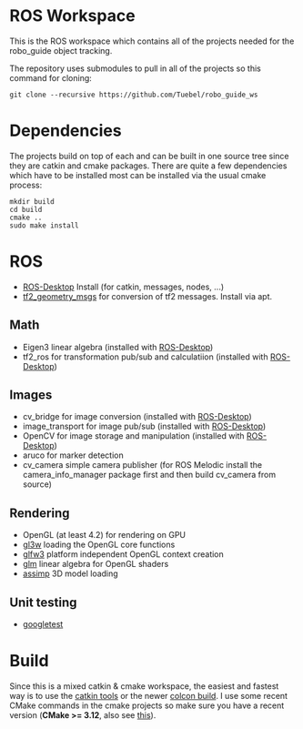 # ROS Workspace
This is the ROS workspace which contains all of the projects needed for the
robo_guide object tracking.

The repository uses submodules to pull in all of the projects so this command
for cloning:

`git clone --recursive https://github.com/Tuebel/robo_guide_ws`

# Dependencies
The projects build on top of each and can be built in one source tree since they
are catkin and cmake packages. There are quite a few dependencies which have to
be installed most can be installed via the usual cmake process:
```
mkdir build
cd build
cmake ..
sudo make install
```

# ROS
- [ROS-Desktop](http://wiki.ros.org/melodic) Install (for catkin, messages, nodes, ...)
- [tf2_geometry_msgs](http://wiki.ros.org/tf2_geometry_msgs) for conversion of tf2 messages. Install via apt.

## Math
- Eigen3 linear algebra (installed with [ROS-Desktop](http://wiki.ros.org/melodic))
- tf2_ros for transformation pub/sub and calculatiion (installed with [ROS-Desktop](http://wiki.ros.org/melodic))

## Images
- cv_bridge for image conversion (installed with [ROS-Desktop](http://wiki.ros.org/melodic))
- image_transport for image pub/sub (installed with [ROS-Desktop](http://wiki.ros.org/melodic))
- OpenCV for image storage and manipulation (installed with [ROS-Desktop](http://wiki.ros.org/melodic))
- aruco for marker detection
- cv_camera simple camera publisher (for ROS Melodic install the camera_info_manager package first and then build cv_camera from source)

## Rendering
- OpenGL (at least 4.2) for rendering on GPU
- [gl3w](https://github.com/skaslev/gl3w) loading the OpenGL core functions
- [glfw3](https://www.glfw.org/) platform independent OpenGL context creation
- [glm](https://glm.g-truc.net/) linear algebra for OpenGL shaders
- [assimp](http://www.assimp.org/) 3D model loading

## Unit testing
- [googletest](https://github.com/google/googletest)

# Build
Since this is a mixed catkin & cmake workspace, the easiest and fastest way is
to use the [catkin tools](https://catkin-tools.readthedocs.io/en/latest/) or the
newer [colcon build](https://colcon.readthedocs.io/en/latest/user/quick-start.html).
I use some recent CMake commands in the cmake projects so make sure you have a recent
version (**CMake >= 3.12**, also see [this](https://answers.ros.org/question/293119/how-can-i-updateremove-cmake-without-partially-deleting-my-ros-distribution/)).
